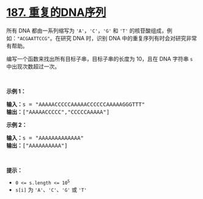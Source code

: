 # [187. 重复的DNA序列](https://leetcode-cn.com/problems/repeated-dna-sequences/)

<p>所有 DNA 都由一系列缩写为 <code>'A'</code>，<code>'C'</code>，<code>'G'</code> 和 <code>'T'</code> 的核苷酸组成，例如：<code>"ACGAATTCCG"</code>。在研究 DNA 时，识别 DNA 中的重复序列有时会对研究非常有帮助。</p>

<p>编写一个函数来找出所有目标子串，目标子串的长度为 10，且在 DNA 字符串 <code>s</code> 中出现次数超过一次。</p>

<p> </p>

<p><strong>示例 1：</strong></p>

<pre>
<strong>输入：</strong>s = "AAAAACCCCCAAAAACCCCCCAAAAAGGGTTT"
<strong>输出：</strong>["AAAAACCCCC","CCCCCAAAAA"]
</pre>

<p><strong>示例 2：</strong></p>

<pre>
<strong>输入：</strong>s = "AAAAAAAAAAAAA"
<strong>输出：</strong>["AAAAAAAAAA"]
</pre>

<p> </p>

<p><strong>提示：</strong></p>

<ul>
	<li><code>0 <= s.length <= 10<sup>5</sup></code></li>
	<li><code>s[i]</code> 为 <code>'A'</code>、<code>'C'</code>、<code>'G'</code> 或 <code>'T'</code></li>
</ul>

